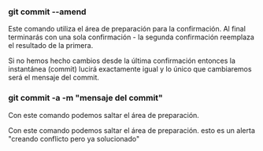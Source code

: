 ### git commit --amend
Este comando utiliza el área de preparación para la confirmación.
Al final terminarás con una sola confirmación - la segunda confirmación reemplaza el resultado de la primera.

Si no hemos hecho cambios desde la última confirmación entonces la instantánea (commit) lucirá exactamente igual y lo único que cambiaremos será el mensaje del commit.

### git commit -a -m "mensaje del commit"
Con este comando podemos saltar el área de preparación.


Con este comando podemos saltar el área de preparación.
esto es un alerta "creando conflicto pero ya solucionado"

